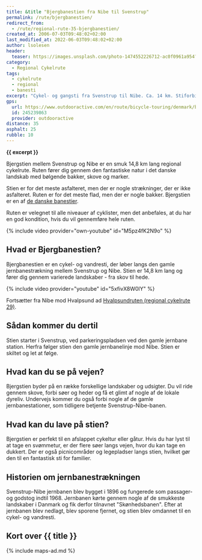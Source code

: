 ```yaml
---
title: &title "Bjergbanestien fra Nibe til Svenstrup"
permalink: /rute/bjergbanestien/
redirect_from:
  - /rute/regional-rute-35-bjergbanestien/
created_at: 2006-07-03T09:48:02+02:00
last_modified_at: 2022-06-03T09:48:02+02:00
author: lsolesen
header:
  teaser: https://images.unsplash.com/photo-1474552226712-ac0f0961a954?ixlib=rb-1.2.1&ixid=eyJhcHBfaWQiOjEyMDd9&auto=format&fit=crop&h=300&w=400&q=10
category:
  - Regional Cykelrute
tags:
  - cykelrute
  - regional
  - banesti
excerpt: "Cykel- og gangsti fra Svenstrup til Nibe. Ca. 14 km. Stiforbindelse fra Svenstrup til Østerådalen og Aalborg. Fra Skalskoven i Nibe fortsætter stien ad Nørregade til Nibe centrum."
gps:
  url: https://www.outdooractive.com/en/route/bicycle-touring/denmark/bjergbanestien/245239863/
  id: 245239863
  provider: outdooractive
distance: 35
asphalt: 25
rubble: 10
---
```


**{{ excerpt }}**

Bjergstien mellem Svenstrup og Nibe er en smuk 14,8 km lang regional cykelrute. Ruten fører dig gennem den fantastiske natur i det danske landskab med bølgende bakker, skove og marker.

Stien er for det meste asfalteret, men der er nogle strækninger, der er ikke asfalteret. Ruten er for det meste flad, men der er nogle bakker. Bjergstien er en af [de danske banestier](/banestier-i-danmark/).

Ruten er velegnet til alle niveauer af cyklister, men det anbefales, at du har en god kondition, hvis du vil gennemføre hele ruten.

{% include video provider="own-youtube" id="M5pz4fK2N9o" %}

## Hvad er Bjergbanestien?

Bjergbanestien er en cykel- og vandresti, der løber langs den gamle jernbanestrækning mellem Svenstrup og Nibe. Stien er 14,8 km lang og fører dig gennem varierede landskaber - fra skov til hede.

{% include video provider="youtube" id="5xfivX8W0lY" %}

Fortsætter fra Nibe mod Hvalpsund ad [Hvalpsundruten (regional cykelrute 29)](/rute/regional-rute-29-hvalpsundruten/).

## Sådan kommer du dertil

Stien starter i Svenstrup, ved parkeringspladsen ved den gamle jernbane station. Herfra følger stien den gamle jernbanelinje mod Nibe. Stien er skiltet og let at følge.

## Hvad kan du se på vejen?

Bjergstien byder på en række forskellige landskaber og udsigter. Du vil ride gennem skove, forbi søer og heder og få et glimt af nogle af de lokale dyreliv. Undervejs kommer du også forbi nogle af de gamle jernbanestationer, som tidligere betjente Svenstrup-Nibe-banen.

## Hvad kan du lave på stien?

Bjergstien er perfekt til en afslappet cykeltur eller gåtur. Hvis du har lyst til at tage en svømmetur, er der flere søer langs vejen, hvor du kan tage en dukkert. Der er også picnicområder og legepladser langs stien, hvilket gør den til en fantastisk sti for familier.

## Historien om jernbanestrækningen

Svenstrup-Nibe jernbanen blev bygget i 1896 og fungerede som passager- og godstog indtil 1968. Jernbanen kørte gennem nogle af de smukkeste landskaber i Danmark og fik derfor tilnavnet "Skønhedsbanen". Efter at jernbanen blev nedlagt, blev sporene fjernet, og stien blev omdannet til en cykel- og vandresti.

## Kort over {{ title }}

{% include maps-ad.md %}